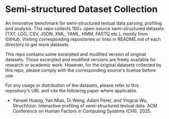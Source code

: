 # Semi-structured Dataset Collection
An innovative benchmark for semi-structured textual data parsing, profiling and analysis. This repo collects 100+ open-source semi-structured datasets (TXT, LOG, CSV, JSON, XML, YAML, HMM, FASTQ etc.), mostly from GitHub. Visiting corresponding repositories or links in README.md of each directory to get more datasets.  

This repo contains some excerpted and modified version of original datasets. Those excerpted and modified versions are freely available for research or academic work. However, for the original datasets collected by this repo, please comply with the corresponding source's license before use.  

For any usage or distribution of the datasets, please refer to this repository's URL and cite the following paper where applicable.  
+ Yanwei Huang, Yan Miao, Di Weng, Adam Perer, and Yingcai Wu, StructVizor: Interactive profiling of
semi-structured textual data. ACM Conference on Human Factors in Computing Systems (CHI), 2025.

